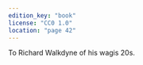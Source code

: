 ```yaml
---
edition_key: "book"
license: "CC0 1.0"
location: "page 42"
---
```

To Richard Walkdyne of his
wagis 20s.
